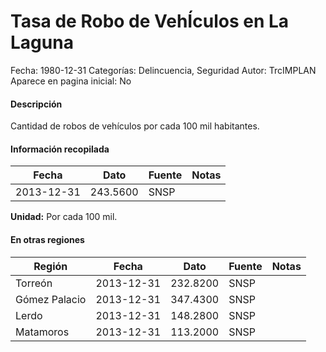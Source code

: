 Tasa de Robo de VehÍculos en La Laguna
=====

Fecha: 1980-12-31
Categorías: Delincuencia, Seguridad
Autor: TrcIMPLAN
Aparece en pagina inicial: No

#### Descripción

Cantidad de robos de vehículos por cada 100 mil habitantes.

#### Información recopilada

<table class="table table-hover table-bordered matriz">
<thead>
<tr>
<th>Fecha</th>
<th>Dato</th>
<th>Fuente</th>
<th>Notas</th>
</tr>
</thead>
<tbody>
<tr>
<td>2013-12-31</td>
<td class="derecha">243.5600</td>
<td>SNSP</td>
<td></td>
</tr>
</tbody>
</table>

<b>Unidad:</b> Por cada 100 mil.




#### En otras regiones

<table class="table table-hover table-bordered matriz">
<thead>
<tr>
<th>Región</th>
<th>Fecha</th>
<th>Dato</th>
<th>Fuente</th>
<th>Notas</th>
</tr>
</thead>
<tbody>
<tr>
<td>Torreón</td>
<td>2013-12-31</td>
<td class="derecha">232.8200</td>
<td>SNSP</td>
<td></td>
</tr>
<tr>
<td>Gómez Palacio</td>
<td>2013-12-31</td>
<td class="derecha">347.4300</td>
<td>SNSP</td>
<td></td>
</tr>
<tr>
<td>Lerdo</td>
<td>2013-12-31</td>
<td class="derecha">148.2800</td>
<td>SNSP</td>
<td></td>
</tr>
<tr>
<td>Matamoros</td>
<td>2013-12-31</td>
<td class="derecha">113.2000</td>
<td>SNSP</td>
<td></td>
</tr>
</tbody>
</table>

